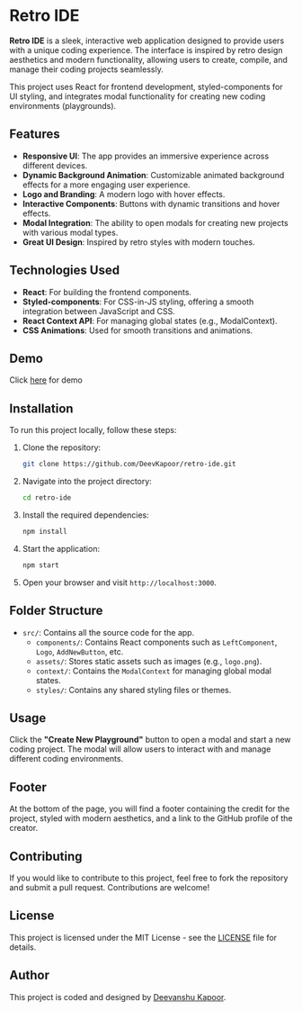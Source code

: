 # Retro IDE

**Retro IDE** is a sleek, interactive web application designed to provide users with a unique coding experience. The interface is inspired by retro design aesthetics and modern functionality, allowing users to create, compile, and manage their coding projects seamlessly.

This project uses React for frontend development, styled-components for UI styling, and integrates modal functionality for creating new coding environments (playgrounds).

## Features

- **Responsive UI**: The app provides an immersive experience across different devices.
- **Dynamic Background Animation**: Customizable animated background effects for a more engaging user experience.
- **Logo and Branding**: A modern logo with hover effects.
- **Interactive Components**: Buttons with dynamic transitions and hover effects.
- **Modal Integration**: The ability to open modals for creating new projects with various modal types.
- **Great UI Design**: Inspired by retro styles with modern touches.
  
## Technologies Used

- **React**: For building the frontend components.
- **Styled-components**: For CSS-in-JS styling, offering a smooth integration between JavaScript and CSS.
- **React Context API**: For managing global states (e.g., ModalContext).
- **CSS Animations**: Used for smooth transitions and animations.

## Demo

Click [here](https://retro-ide.vercel.app/) for demo


## Installation

To run this project locally, follow these steps:

1. Clone the repository:
    ```bash
    git clone https://github.com/DeevKapoor/retro-ide.git
    ```
    
2. Navigate into the project directory:
    ```bash
    cd retro-ide
    ```

3. Install the required dependencies:
    ```bash
    npm install
    ```

4. Start the application:
    ```bash
    npm start
    ```

5. Open your browser and visit `http://localhost:3000`.

## Folder Structure

- `src/`: Contains all the source code for the app.
    - `components/`: Contains React components such as `LeftComponent`, `Logo`, `AddNewButton`, etc.
    - `assets/`: Stores static assets such as images (e.g., `logo.png`).
    - `context/`: Contains the `ModalContext` for managing global modal states.
    - `styles/`: Contains any shared styling files or themes.
  
## Usage

Click the **"Create New Playground"** button to open a modal and start a new coding project. The modal will allow users to interact with and manage different coding environments.

## Footer

At the bottom of the page, you will find a footer containing the credit for the project, styled with modern aesthetics, and a link to the GitHub profile of the creator.

## Contributing

If you would like to contribute to this project, feel free to fork the repository and submit a pull request. Contributions are welcome!

## License

This project is licensed under the MIT License - see the [LICENSE](LICENSE) file for details.

## Author

This project is coded and designed by [Deevanshu Kapoor](https://github.com/DeevKapoor).

